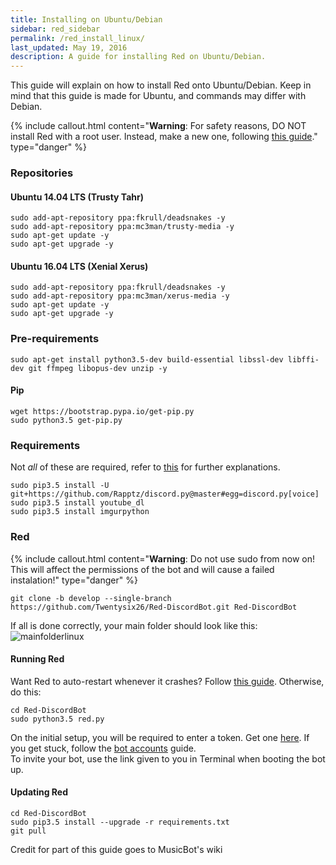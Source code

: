```yaml
---
title: Installing on Ubuntu/Debian
sidebar: red_sidebar
permalink: /red_install_linux/
last_updated: May 19, 2016
description: A guide for installing Red on Ubuntu/Debian.
---
```


This guide will explain on how to install Red onto Ubuntu/Debian. Keep in mind that this guide is made for Ubuntu, and commands may differ with Debian.

{% include callout.html content="**Warning**: For safety reasons, DO NOT install Red with a root user. Instead, make a new one, following [this guide](https://help.ubuntu.com/14.04/ubuntu-help/user-add.html)." type="danger" %}


### Repositories

#### Ubuntu 14.04 LTS (Trusty Tahr)
```
sudo add-apt-repository ppa:fkrull/deadsnakes -y
sudo add-apt-repository ppa:mc3man/trusty-media -y
sudo apt-get update -y
sudo apt-get upgrade -y
```

#### Ubuntu 16.04 LTS (Xenial Xerus)
```
sudo add-apt-repository ppa:fkrull/deadsnakes -y
sudo add-apt-repository ppa:mc3man/xerus-media -y
sudo apt-get update -y
sudo apt-get upgrade -y
```

### Pre-requirements
```
sudo apt-get install python3.5-dev build-essential libssl-dev libffi-dev git ffmpeg libopus-dev unzip -y
```

#### Pip
```
wget https://bootstrap.pypa.io/get-pip.py
sudo python3.5 get-pip.py
```


### Requirements
Not *all* of these are required, refer to [this](/Red-Docs/red_win_requirements/) for further explanations.

```
sudo pip3.5 install -U git+https://github.com/Rapptz/discord.py@master#egg=discord.py[voice]
sudo pip3.5 install youtube_dl
sudo pip3.5 install imgurpython
```   

### Red  
{% include callout.html content="**Warning**: Do not use sudo from now on! This will affect the permissions of the bot and will cause a failed instalation!" type="danger" %}

```
git clone -b develop --single-branch https://github.com/Twentysix26/Red-DiscordBot.git Red-DiscordBot
```

If all is done correctly, your main folder should look like this:  
![mainfolderlinux](https://i.imgur.com/9pwxtYm.png)

#### Running Red  
Want Red to auto-restart whenever it crashes? Follow [this guide](/Red-Docs/red_guide_linux_autostart). Otherwise, do this:

```
cd Red-DiscordBot
sudo python3.5 red.py
```

On the initial setup, you will be required to enter a token. Get one [here](https://discordapp.com/developers/applications/me). If you get stuck, follow the [bot accounts](/Red-Docs/red_guide_bot_accounts) guide.  
To invite your bot, use the link given to you in Terminal when booting the bot up.  

#### Updating Red
```
cd Red-DiscordBot
sudo pip3.5 install --upgrade -r requirements.txt
git pull
```

Credit for part of this guide goes to MusicBot's wiki
